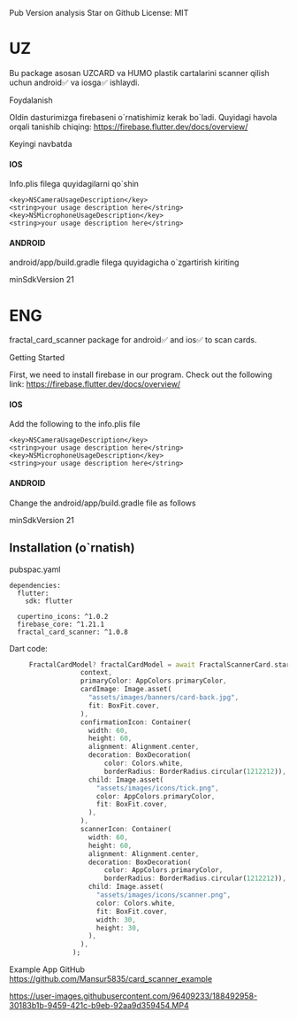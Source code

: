 Pub Version analysis Star on Github License: MIT



<h1>UZ</h1>

Bu package asosan UZCARD va HUMO plastik cartalarini scanner qilish uchun android✅ va iosga✅ ishlaydi.


Foydalanish 

Oldin dasturimizga firebaseni o\`rnatishimiz kerak bo\`ladi. Quyidagi havola orqali tanishib chiqing:   https://firebase.flutter.dev/docs/overview/


Keyingi navbatda

<h4>IOS</h4>

Info.plis filega quyidagilarni qo\`shin


```yalm
<key>NSCameraUsageDescription</key>
<string>your usage description here</string>
<key>NSMicrophoneUsageDescription</key>
<string>your usage description here</string>
```

<h4>ANDROID </h4>

android/app/build.gradle filega quyidagicha o\`zgartirish kiriting

minSdkVersion 21



<h1>ENG</h1>

fractal_card_scanner package for android✅ and ios✅ to scan cards.


Getting Started 

First, we need to install firebase in our program. Check out the following link: https://firebase.flutter.dev/docs/overview/


<h4>IOS</h4>

Add the following to the info.plis file

```yalm
<key>NSCameraUsageDescription</key>
<string>your usage description here</string>
<key>NSMicrophoneUsageDescription</key>
<string>your usage description here</string>
```


<h4>ANDROID </h4>

Change the android/app/build.gradle file as follows

minSdkVersion 21




<h2>Installation (o`rnatish) </h2>


pubspac.yaml

```yalm
dependencies:
  flutter:
    sdk: flutter

  cupertino_icons: ^1.0.2
  firebase_core: ^1.21.1
  fractal_card_scanner: ^1.0.8
  ```



Dart code:

```dart
     FractalCardModel? fractalCardModel = await FractalScannerCard.startScan(
                  context,
                  primaryColor: AppColors.primaryColor,
                  cardImage: Image.asset(
                    "assets/images/banners/card-back.jpg",
                    fit: BoxFit.cover,
                  ),
                  confirmationIcon: Container(
                    width: 60,
                    height: 60,
                    alignment: Alignment.center,
                    decoration: BoxDecoration(
                        color: Colors.white,
                        borderRadius: BorderRadius.circular(1212212)),
                    child: Image.asset(
                      "assets/images/icons/tick.png",
                      color: AppColors.primaryColor,
                      fit: BoxFit.cover,
                    ),
                  ),
                  scannerIcon: Container(
                    width: 60,
                    height: 60,
                    alignment: Alignment.center,
                    decoration: BoxDecoration(
                        color: AppColors.primaryColor,
                        borderRadius: BorderRadius.circular(1212212)),
                    child: Image.asset(
                      "assets/images/icons/scanner.png",
                      color: Colors.white,
                      fit: BoxFit.cover,
                      width: 30,
                      height: 30,
                    ),
                  ),
                );
```



Example App GitHub
https://github.com/Mansur5835/card_scanner_example 


https://user-images.githubusercontent.com/96409233/188492958-30183b1b-9459-421c-b9eb-92aa9d359454.MP4








